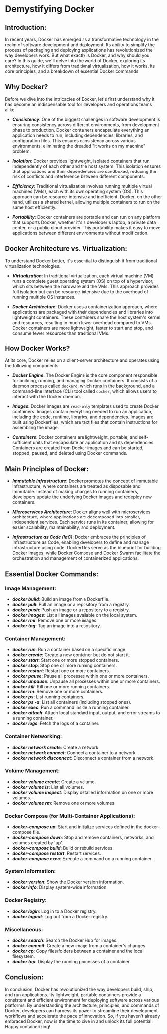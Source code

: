 # Demystifying Docker

## Introduction:
In recent years, Docker has emerged as a transformative technology in the realm of software development and deployment. Its ability to simplify the process of packaging and deploying applications has revolutionized the way developers work. But what exactly is Docker, and why should you care? In this guide, we'll delve into the world of Docker, exploring its architecture, how it differs from traditional virtualization, how it works, its core principles, and a breakdown of essential Docker commands.

## Why Docker?

Before we dive into the intricacies of Docker, let's first understand why it has become an indispensable tool for developers and operations teams alike.

+ ***Consistency***: One of the biggest challenges in software development is ensuring consistency across different environments, from development phase to production. Docker containers encapsulate everything an application needs to run, including dependencies, libraries, and configuration files. This ensures consistency across various environments, eliminating the dreaded "it works on my machine" problem.

+ ***Isolation***: Docker provides lightweight, isolated containers that run independently of each other and the host system. This isolation ensures that applications and their dependencies are sandboxed, reducing the risk of conflicts and interference between different components.

+ ***Efficiency***: Traditional virtualization involves running multiple virtual machines (VMs), each with its own operating system (OS). This approach can be resource-intensive and inefficient. Docker, on the other hand, utilizes a shared kernel, allowing multiple containers to run on the same host efficiently.

+ ***Portability***: Docker containers are portable and can run on any platform that supports Docker, whether it's a developer's laptop, a private data center, or a public cloud provider. This portability makes it easy to move applications between different environments without modification.

## Docker Architecture vs. Virtualization:

To understand Docker better, it's essential to distinguish it from traditional virtualization technologies.

+ ***Virtualization***: In traditional virtualization, each virtual machine (VM) runs a complete guest operating system (OS) on top of a hypervisor, which sits between the hardware and the VMs. This approach provides full isolation but can be resource-intensive due to the overhead of running multiple OS instances.

+ ***Docker Architecture***: Docker uses a containerization approach, where applications are packaged with their dependencies and libraries into lightweight containers. These containers share the host system's kernel and resources, resulting in much lower overhead compared to VMs. Docker containers are more lightweight, faster to start and stop, and consume fewer resources than traditional VMs.

## How Docker Works?

At its core, Docker relies on a client-server architecture and operates using the following components:

+ ***Docker Engine***: The Docker Engine is the core component responsible for building, running, and managing Docker containers. It consists of a daemon process called `dockerd`, which runs in the background, and a command-line interface (CLI) tool called `docker`, which allows users to interact with the Docker daemon.

+ ***Images***: Docker images are `read-only` templates used to create Docker containers. Images contain everything needed to run an application, including the code, runtime, libraries, and dependencies. Images are built using Dockerfiles, which are text files that contain instructions for assembling the image.

+ ***Containers***: Docker containers are lightweight, portable, and self-sufficient units that encapsulate an application and its dependencies. Containers are created from Docker images and can be started, stopped, paused, and deleted using Docker commands.

## Main Principles of Docker:

+ ***Immutable Infrastructure***: Docker promotes the concept of immutable infrastructure, where containers are treated as disposable and immutable. Instead of making changes to running containers, developers update the underlying Docker images and redeploy new containers.

+ ***Microservices Architecture***: Docker aligns well with microservices architecture, where applications are decomposed into smaller, independent services. Each service runs in its container, allowing for easier scalability, maintainability, and deployment.

+ ***Infrastructure as Code (IaC)***: Docker embraces the principles of Infrastructure as Code, enabling developers to define and manage infrastructure using code. Dockerfiles serve as the blueprint for building Docker images, while Docker Compose and Docker Swarm facilitate the orchestration and management of containerized applications.

## Essential Docker Commands:
### Image Management:

+ ***docker build***: Build an image from a Dockerfile.
+ ***docker pull***: Pull an image or a repository from a registry.
+ ***docker push***: Push an image or a repository to a registry.
+ ***docker images***: List all images available on the local system.
+ ***docker rmi***: Remove one or more images.
+ ***docker tag***: Tag an image into a repository.

### Container Management:

+ ***docker run***: Run a container based on a specific image.
+ ***docker create***: Create a new container but do not start it.
+ ***docker start***: Start one or more stopped containers.
+ ***docker stop***: Stop one or more running containers.
+ ***docker restart***: Restart one or more containers.
+ ***docker pause***: Pause all processes within one or more containers.
+ ***docker unpause***: Unpause all processes within one or more containers.
+ ***docker kill***: Kill one or more running containers.
+ ***docker rm***: Remove one or more containers.
+ ***docker ps***: List running containers.
+ ***docker ps -a***: List all containers (including stopped ones).
+ ***docker exec***: Run a command inside a running container.
+ ***docker attach***: Attach local standard input, output, and error streams to a running container.
+ ***docker logs***: Fetch the logs of a container.

### Container Networking:

+ ***docker network create***: Create a network.
+ ***docker network connect***: Connect a container to a network.
+ ***docker network disconnect***: Disconnect a container from a network.

### Volume Management:

+ ***docker volume create***: Create a volume.
+ ***docker volume ls***: List all volumes.
+ ***docker volume inspect***: Display detailed information on one or more volumes.
+ ***docker volume rm***: Remove one or more volumes.

### Docker Compose (for Multi-Container Applications):

+ ***docker-compose up***: Start and initialize services defined in the docker-compose file.
+ ***docker-compose down***: Stop and remove containers, networks, and volumes created by 'up'.
+ ***docker-compose build***: Build or rebuild services.
+ ***docker-compose restart***: Restart services.
+ ***docker-compose exec***: Execute a command on a running container.

### System Information:

+ ***docker version***: Show the Docker version information.
+ ***docker info***: Display system-wide information.

### Docker Registry:

+ ***docker login***: Log in to a Docker registry.
+ ***docker logout***: Log out from a Docker registry.

### Miscellaneous:
+ ***docker search***: Search the Docker Hub for images.
+ ***docker commit***: Create a new image from a container's changes.
+ ***docker cp***: Copy files/folders between a container and the local filesystem.
+ ***docker top***: Display the running processes of a container.

## Conclusion:

In conclusion, Docker has revolutionized the way developers build, ship, and run applications. Its lightweight, portable containers provide a consistent and efficient environment for deploying software across various platforms. By understanding the architecture, principles, and commands of Docker, developers can harness its power to streamline their development workflows and accelerate the pace of innovation. So, if you haven't already embraced Docker, now is the time to dive in and unlock its full potential. Happy containerizing!


